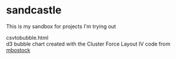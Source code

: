 sandcastle
==========

This is my sandbox for projects I'm trying out

csvtobubble.html
<br>
d3 bubble chart created with the Cluster Force Layout IV code from [mbostock](http://bl.ocks.org/mbostock/7882658)
